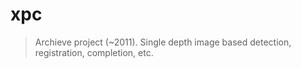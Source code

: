 # xpc
> Archieve project (~2011). Single depth image based detection, registration, completion, etc.
